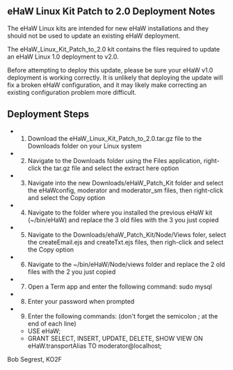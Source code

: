 ## eHaW Linux Kit Patch to 2.0 Deployment Notes

The eHaW Linux kits are intended for new eHaW installations and they should not be used to update an existing eHaW deployment.

The eHaW_Linux_Kit_Patch_to_2.0 kit contains the files required to update an eHaW Linux 1.0 deployment to v2.0.

Before attempting to deploy this update, please be sure your eHaW v1.0 deployment is working correctly.  It is unlikely that deploying the update will fix a broken eHaW configuration, and it may likely make correcting an existing configuration problem more difficult.



## Deployment Steps

* 1. Download the eHaW_Linux_Kit_Patch_to_2.0.tar.gz file to the Downloads folder on your Linux system

* 2. Navigate to the Downloads folder using the Files application, right-click the tar.gz file and select the extract here option

* 3. Navigate into the new Downloads/eHaW_Patch_Kit folder and select the eHaWconfig, moderator and moderator_sm files, then right-click and select the Copy option

* 4. Navigate to the folder where you installed the previous eHaW kit (~/bin/eHaW) and replace the 3 old files with the 3 you just copied

* 5. Navigate to the Downloads/ehaW_Patch_Kit/Node/Views foler, select the createEmail.ejs and createTxt.ejs files, then righ-click and select the Copy option

* 6. Navigate to the ~/bin/eHaW/Node/views folder and replace the 2 old files with the 2 you just copied

* 7. Open a Term app and enter the following command:  sudo mysql

* 8. Enter your password when prompted

* 9. Enter the following commands:  (don't forget the semicolon ; at the end of each line)
    - USE eHaW;
    - GRANT SELECT, INSERT, UPDATE, DELETE, SHOW VIEW ON eHaW.transportAlias TO moderator@localhost;

Bob Segrest, KO2F